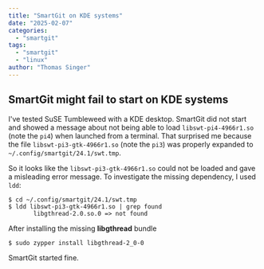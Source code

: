 ```yaml
---
title: "SmartGit on KDE systems"
date: "2025-02-07"
categories:
  - "smartgit"
tags:
  - "smartgit"
  - "linux"
author: "Thomas Singer"
---
```


## SmartGit might fail to start on KDE systems

I've tested SuSE Tumbleweed with a KDE desktop.
SmartGit did not start and showed a message about not being able to load `libswt-pi4-4966r1.so` (note the `pi4`) when launched from a terminal.
That surprised me because the file `libswt-pi3-gtk-4966r1.so` (note the `pi3`) was properly expanded to `~/.config/smartgit/24.1/swt.tmp`.

So it looks like the `libswt-pi3-gtk-4966r1.so` could not be loaded and gave a misleading error message.
To investigate the missing dependency, I used `ldd`:
```
$ cd ~/.config/smartgit/24.1/swt.tmp
$ ldd libswt-pi3-gtk-4966r1.so | grep found
       libgthread-2.0.so.0 => not found
```

After installing the missing **libgthread** bundle
```
$ sudo zypper install libgthread-2_0-0
```
SmartGit started fine.
